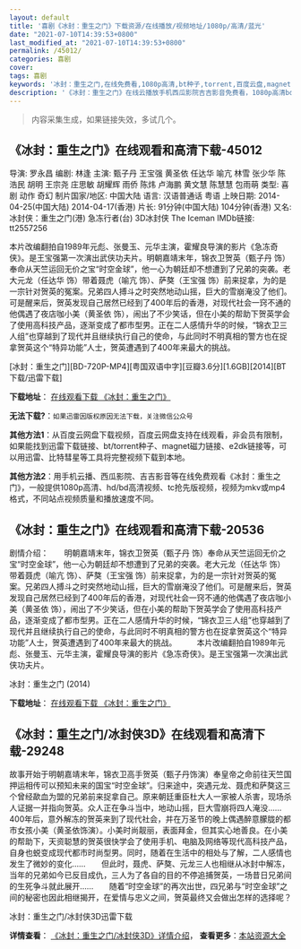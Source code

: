 ```yaml
---
layout: default
title: '喜剧《冰封：重生之门》下载资源/在线播放/视频地址/1080p/高清/蓝光'
date: "2021-07-10T14:39:53+0800"
last_modified_at: "2021-07-10T14:39:53+0800"
permalink: /45012/
categories: 喜剧
cover:
tags: 喜剧
keywords: '冰封：重生之门,在线免费看,1080p高清,bt种子,torrent,百度云盘,magnet,磁力链,迅雷下载资源'
description: '《冰封：重生之门》在线云播放手机西瓜影院吉吉影音免费看，1080p高清bd/hd未删减完整版和tc抢先枪版，mkv/mp4格式，附带bt/torrent种子、magnet/磁力链、百度云盘、网盘资源迅雷下载链接'
---
```


>内容采集生成，如果链接失效，多试几个。


## 《冰封：重生之门》在线观看和高清下载-45012

导演: 罗永昌 编剧: 林逢 主演: 甄子丹 王宝强 黄圣依 任达华 喻亢 林雪 张少华 陈浩民 胡明 王宗尧 庄思敏 胡耀辉 雨侨 陈炜 卢海鹏 黄文慧 陈慧慧 包雨萌 类型: 喜剧 动作 奇幻 制片国家/地区: 中国大陆 语言: 汉语普通话 粤语 上映日期: 2014-04-25(中国大陆) 2014-04-17(香港) 片长: 91分钟(中国大陆) 104分钟(香港) 又名: 冰封侠：重生之门(港) 急冻行者(台) 3D冰封侠 The Iceman IMDb链接: tt2557256

本片改编翻拍自1989年元彪、张曼玉、元华主演，霍耀良导演的影片《急冻奇侠》。是王宝强第一次演出武侠功夫片。明朝嘉靖末年，锦衣卫贺英（甄子丹 饰）奉命从天竺运回无价之宝“时空金球”，他一心为朝廷却不想遭到了兄弟的突袭。老大元龙（任达华 饰）带着聂虎（喻亢 饰）、萨獒（王宝强 饰）前来捉拿，为的是一宗针对贺英的冤案。兄弟四人搏斗之时突然地动山摇，巨大的雪崩淹没了他们。可是醒来后，贺英发现自己居然已经到了400年后的香港，对现代社会一窍不通的他偶遇了夜店咖小美（黄圣依 饰），闹出了不少笑话，但在小美的帮助下贺英学会了使用高科技产品，逐渐变成了都市型男。正在二人感情升华的时候，“锦衣卫三人组”也穿越到了现代并且继续执行自己的使命，与此同时不明真相的警方也在捉拿贺英这个“特异功能”人士，贺英遭遇到了400年来最大的挑战。


[冰封：重生之门][BD-720P-MP4][粤国双语中字][豆瓣3.6分][1.6GB][2014][BT下载/迅雷下载]

**下载地址**： [在线观看下载 《冰封：重生之门》](https://www.btdx8.com/torrent/iceman_2014.html) 


**无法下载?**：`如果迅雷因版权原因无法下载，关注微信公众号 `

**其他方法1**：从百度云网盘下载视频，百度云网盘支持在线观看，非会员有限制，如果能找到迅雷下载链接、bt/torrent种子、magnet磁力链接、e2dk链接等，可以用迅雷、比特彗星等工具将完整视频下载到本地。

**其他方法2**：用手机云播、西瓜影院、吉吉影音等在线免费观看《冰封：重生之门》，一般提供1080p高清、hd/bd高清视频、tc抢先版视频，视频为mkv或mp4格式，不同站点视频质量和播放速度不同。


## 《冰封：重生之门》在线观看和高清下载-20536

剧情介绍：　　明朝嘉靖末年，锦衣卫贺英（甄子丹 饰）奉命从天竺运回无价之宝“时空金球”，他一心为朝廷却不想遭到了兄弟的突袭。老大元龙（任达华 饰）带着聂虎（喻亢 饰）、萨獒（王宝强 饰）前来捉拿，为的是一宗针对贺英的冤案。兄弟四人搏斗之时突然地动山摇，巨大的雪崩淹没了他们。可是醒来后，贺英发现自己居然已经到了400年后的香港，对现代社会一窍不通的他偶遇了夜店咖小美（黄圣依 饰），闹出了不少笑话，但在小美的帮助下贺英学会了使用高科技产品，逐渐变成了都市型男。正在二人感情升华的时候，“锦衣卫三人组”也穿越到了现代并且继续执行自己的使命，与此同时不明真相的警方也在捉拿贺英这个“特异功能”人士，贺英遭遇到了400年来最大的挑战。  　　本片改编翻拍自1989年元彪、张曼玉、元华主演，霍耀良导演的影片《急冻奇侠》。是王宝强第一次演出武侠功夫片。


冰封：重生之门 (2014)

**下载地址**： [在线观看下载 《冰封：重生之门》](https://www.btbtdy.me/btdy/dy1819.html) 


## 《冰封：重生之门/冰封侠3D》在线观看和高清下载-29248

故事开始于明朝嘉靖末年，锦衣卫高手贺英（甄子丹饰演）奉皇帝之命前往天竺国押运相传可以预知未来的国宝“时空金球”。归来途中，突遇元龙、聂虎和萨獒这三个曾经歃血为盟的兄弟前来捉拿自己。原来朝廷重臣杜大人一家被人杀害，现场杀人证据一并指向贺英。众人正在争斗当中，地动山摇，巨大雪崩将四人淹没……　　400年后，意外解冻的贺英来到了现代社会，并在万圣节的晚上偶遇醉意朦胧的都市女孩小美（黄圣依饰演）。小美时尚靓丽，表面拜金，但其实心地善良。在小美的帮助下，天资聪慧的贺英很快学会了使用手机、电脑及网络等现代高科技产品，自身也蜕变成现代都市时尚型男。同时，随着在生活中的相处与了解，二人感情也发生了微妙的变化……　　但此时，聂虎、萨獒、元龙三人也相继从冰封中解冻，当年的兄弟如今已反目成仇，三人为了各自的目的不停追捕贺英，一场昔日兄弟间的生死争斗就此展开……　　随着“时空金球”的再次出世，四兄弟与“时空金球”之间的秘密也因此相继揭开，在爱情与忠义之间，贺英最终又会做出怎样的选择呢？


冰封：重生之门/冰封侠3D迅雷下载

**详情查看**： [《冰封：重生之门/冰封侠3D》详情介绍](/movie/29248/)， **查看更多**：[本站资源大全](/movie/t/all/)

